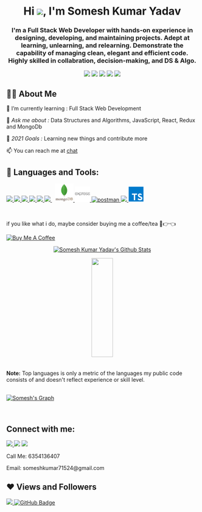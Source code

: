 <h1 align="center">Hi <img src="https://raw.githubusercontent.com/MartinHeinz/MartinHeinz/master/wave.gif" width="30px">, I'm Somesh Kumar Yadav</h1>
<h3 align="center">I'm a Full Stack Web Developer with hands-on experience in designing, developing, and maintaining projects. Adept at learning, unlearning, and relearning. Demonstrate the capability of managing clean, elegant and efficient code. Highly skilled in collabration, decision-making,
and DS & Algo.</h3>

<p align= "center">

<img src="https://img.shields.io/badge/JS-Javascript-red"/>
<img src="https://img.shields.io/badge/React-React-blue"/>
<img src="https://img.shields.io/badge/Node-node-green"/>
<img src="https://img.shields.io/badge/express-Express-blueviolet"/>
<img src="https://img.shields.io/badge/Mongodb-mongodb-brightgreen"/>
</p>

## 🙋‍♂️ About Me
<!-- <p align= "center">
<img width="50px" src="https://pbs.twimg.com/profile_images/1390132006516822016/ZILrvvTo_400x400.jpg" alt="img"/>
</p> -->
🌱 I’m currently learning :  Full Stack Web Development

💬 *Ask me about :* Data Structures and Algorithms, JavaScript, React, Redux and MongoDb

🥅 *2021 Goals :* Learning new things and contribute more  

 📫 You can reach me at [chat](mailto:ramlalayadav1997@gmail.com) 


## 🚀 Languages and Tools:
<p align="left">
    <a href="https://www.w3.org/html/" target="_blank"> <img src="https://img.icons8.com/color/48/000000/html-5.png"/> </a>
    <a href="https://www.w3schools.com/css/" target="_blank"> <img src="https://img.icons8.com/color/48/000000/css3.png"/> </a>
    <a href="https://developer.mozilla.org/en-US/docs/Web/JavaScript" target="_blank"> <img src="https://img.icons8.com/color/48/000000/javascript.png"/> </a>
    <a href="https://reactjs.org/" target="_blank"> <img src="https://img.icons8.com/color/48/000000/react-native.png"/> </a>
    <a href="https://redux.js.org" target="_blank"> <img src="https://img.icons8.com/color/48/000000/redux.png"/> </a>    
    <!-- <a href="https://getbootstrap.com" target="_blank"> <img src="https://img.icons8.com/color/48/000000/bootstrap.png"/> </a>  -->
    <a style="padding-right:8px;" href="https://nodejs.org" target="_blank"> <img src="https://img.icons8.com/color/48/000000/nodejs.png"/> </a>
     <a href="https://www.mongodb.com/" target="_blank"> <img src="https://raw.githubusercontent.com/devicons/devicon/master/icons/mongodb/mongodb-original-wordmark.svg" alt="mongodb" width="48" height="48"/> </a>
     <a href="https://expressjs.com" target="_blank"> <img src="https://raw.githubusercontent.com/devicons/devicon/master/icons/express/express-original-wordmark.svg" alt="express" width="40" height="40"/> </a>
     <a href="https://postman.com" target="_blank"> <img src="https://www.vectorlogo.zone/logos/getpostman/getpostman-icon.svg" alt="postman" width="45" height="45"/> </a>
    <!-- <a style="padding-right:8px;" href="https://www.mysql.com/" target="_blank"> <img src="https://img.icons8.com/fluent/50/000000/mysql-logo.png"/> </a> --> 
    <!-- <a href="https://firebase.google.com/" target="_blank"> <img src="https://img.icons8.com/color/48/000000/firebase.png"/> </a>  -->   
    <a href="https://git-scm.com/" target="_blank"> <img src="https://img.icons8.com/color/48/000000/git.png"/> </a>
      <a href="https://www.typescriptlang.org/" target="_blank"> <img src="https://raw.githubusercontent.com/devicons/devicon/master/icons/typescript/typescript-original.svg" alt="typescript" width="40" height="40"/> </a>  
</p>
<br/>

if you like what i do, maybe consider buying me a coffee/tea 🥺👉👈

<a href="https://www.buymeacoffee.com/RamlalaYadav" target="_blank"><img src="https://cdn.buymeacoffee.com/buttons/v2/default-red.png" alt="Buy Me A Coffee" width="150" ></a>

<!-- <p align="center">
    <a href="https://github.com/Somesh-Kumar-Yadav/github-readme-streak-stats">
        <img title="🔥 Get streak stats for your profile at git.io/streak-stats" alt="Somesh Yadav's streak" src="https://github-readme-stats.vercel.app/api?username=Somesh-Kumar-Yadav&&show_icons=true&title_color=ffffff&icon_color=bb2acf&text_color=daf7dc&bg_color=151515"/>
    </a>
</p> -->

 
  <p align="center">
    <a href="https://github.com/Somesh-Kumar-Yadav/github-readme-stats"><img alt="Somesh Kumar Yadav's Github Stats" src="https://github-readme-stats.vercel.app/api?username=Somesh-Kumar-Yadav&show_icons=true&count_private=true&theme=react&hide_border=true&bg_color=0D1117" /></a>
    </p>
     
  <p align="center">
    <img src="https://github-readme-stats.vercel.app/api/top-langs/?username=Somesh-Kumar-Yadav&theme=react&hide_border=true&bg_color=0D1117" height="260px" width="33.25%"/>
    </p>
  
  <br/>
  <b>Note:</b> Top languages is only a metric of the languages my public code consists of and doesn't reflect experience or skill level.

<br/>
<br/>

<a href="https://github.com/Ramlala-Yadav-Git/github-readme-activity-graph"><img alt="Somesh's Graph" src="https://activity-graph.herokuapp.com/graph?username=Somesh-Kumar-Yadav&bg_color=0D1117&color=5BCDEC&line=5BCDEC&point=FFFFFF&hide_border=true" /></a>

<br/>

## Connect with me:
<div display="flex" justify-content="center" align-items="center">
 <a href = "https://somesh-yadav-portfolio.herokuapp.com/" target="blank"><img width="44px" src="https://cdn.iconscout.com/icon/premium/png-256-thumb/portfolio-1603075-1359338.png"> </a>
<a href = "https://www.linkedin.com/in/somesh-kumar-yadav-3a2141157/"><img width="55px" src="https://img.icons8.com/fluent/48/000000/linkedin.png" target="blank"></a>
 <a href = "https://twitter.com/SomeshKumarYa12"><img width="50px" src="https://www.freeiconspng.com/thumbs/logo-twitter-png/t-logo-png-twitter-logo-18.png" target="blank"></a>
<p>Call Me: 6354136407</p>
 <p>Email: someshkumar71524@gmail.com</p>

</div>

## ❤ Views and Followers
<a href="https://github.com/Somesh-Kumar-Yadav/github-profile-views-counter">
    <img src="https://komarev.com/ghpvc/?username=Somesh-Kumar-Yadav">
</a>
<a href="https://github.com/Somesh-Kumar-Yadav?tab=followers"><img src="https://img.shields.io/github/followers/Somesh-Kumar-Yadav?label=Followers&style=social" alt="GitHub Badge"></a>

